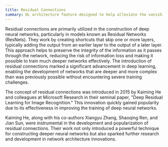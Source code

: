 ```yaml
---
title: Residual Connections
summary: DL architecture feature designed to help alleviate the vanishing gradient problem by allowing gradients to flow through a network more effectively.
---
```

Residual connections are primarily utilized in the construction of deep neural networks, particularly in models known as Residual Networks (ResNets). They work by creating shortcuts that skip one or more layers, typically adding the output from an earlier layer to the output of a later layer. This approach helps to preserve the integrity of the information as it passes through the network, reducing the risk of information loss and making it possible to train much deeper networks effectively. The introduction of residual connections marked a significant advancement in deep learning, enabling the development of networks that are deeper and more complex than was previously possible without encountering severe training challenges.

The concept of residual connections was introduced in 2015 by Kaiming He and colleagues at Microsoft Research in their seminal paper, "Deep Residual Learning for Image Recognition." This innovation quickly gained popularity due to its effectiveness in improving the training of deep neural networks.

Kaiming He, along with his co-authors Xiangyu Zhang, Shaoqing Ren, and Jian Sun, were instrumental in the development and popularization of residual connections. Their work not only introduced a powerful technique for constructing deeper neural networks but also sparked further research and development in network architecture innovations.